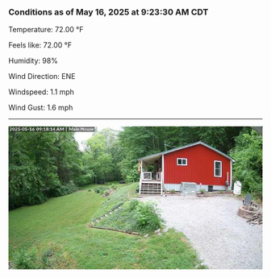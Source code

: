 ### Conditions as of May 16, 2025 at 9:23:30 AM CDT 

Temperature: 72.00 &deg;F

Feels like: 72.00 &deg;F

Humidity: 98%

Wind Direction: ENE

Windspeed: 1.1 mph

Wind Gust: 1.6 mph

---

<img src="./images/latest.jpeg"/>

